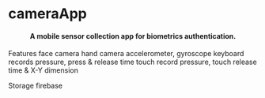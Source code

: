 # cameraApp
<h4 align="center">A mobile sensor collection app for biometrics authentication.</h4>
Features 
face camera 
hand camera 
accelerometer, gyroscope
keyboard records pressure, press & release time
touch record pressure, touch release time & X-Y dimension 

Storage
firebase
